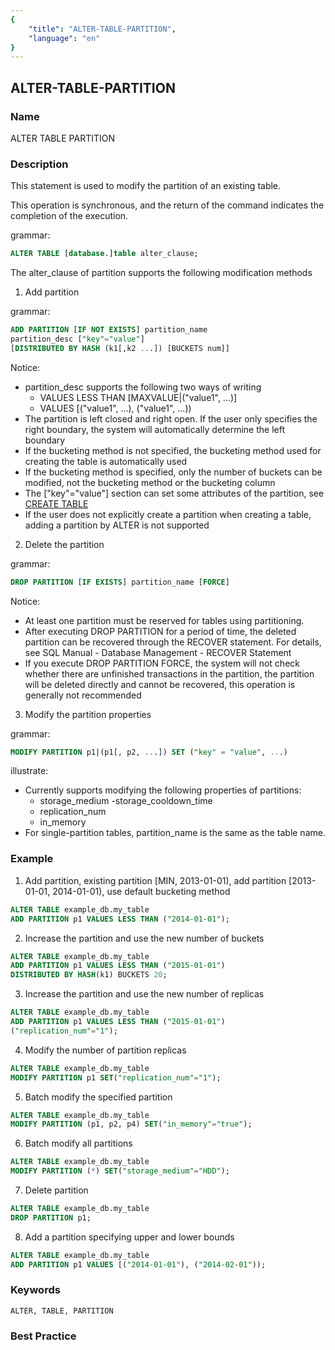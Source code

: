 ```yaml
---
{
    "title": "ALTER-TABLE-PARTITION",
    "language": "en"
}
---
```


<!--
Licensed to the Apache Software Foundation (ASF) under one
or more contributor license agreements.  See the NOTICE file
distributed with this work for additional information
regarding copyright ownership.  The ASF licenses this file
to you under the Apache License, Version 2.0 (the
"License"); you may not use this file except in compliance
with the License.  You may obtain a copy of the License at

  http://www.apache.org/licenses/LICENSE-2.0

Unless required by applicable law or agreed to in writing,
software distributed under the License is distributed on an
"AS IS" BASIS, WITHOUT WARRANTIES OR CONDITIONS OF ANY
KIND, either express or implied.  See the License for the
specific language governing permissions and limitations
under the License.
-->

## ALTER-TABLE-PARTITION

### Name

ALTER TABLE PARTITION

### Description

This statement is used to modify the partition of an existing table.

This operation is synchronous, and the return of the command indicates the completion of the execution.

grammar:

```sql
ALTER TABLE [database.]table alter_clause;
```

The alter_clause of partition supports the following modification methods

1. Add partition

grammar:

```sql
ADD PARTITION [IF NOT EXISTS] partition_name
partition_desc ["key"="value"]
[DISTRIBUTED BY HASH (k1[,k2 ...]) [BUCKETS num]]
```

Notice:

- partition_desc supports the following two ways of writing
  - VALUES LESS THAN [MAXVALUE|("value1", ...)]
  - VALUES [("value1", ...), ("value1", ...))
- The partition is left closed and right open. If the user only specifies the right boundary, the system will automatically determine the left boundary
- If the bucketing method is not specified, the bucketing method used for creating the table is automatically used
- If the bucketing method is specified, only the number of buckets can be modified, not the bucketing method or the bucketing column
- The ["key"="value"] section can set some attributes of the partition, see [CREATE TABLE](./sql-manual/sql-reference/Data-Definition-Statements/Create/CREATE-TABLE.md)
- If the user does not explicitly create a partition when creating a table, adding a partition by ALTER is not supported

2. Delete the partition

grammar:

```sql
DROP PARTITION [IF EXISTS] partition_name [FORCE]
```

 Notice:

- At least one partition must be reserved for tables using partitioning.
- After executing DROP PARTITION for a period of time, the deleted partition can be recovered through the RECOVER statement. For details, see SQL Manual - Database Management - RECOVER Statement
- If you execute DROP PARTITION FORCE, the system will not check whether there are unfinished transactions in the partition, the partition will be deleted directly and cannot be recovered, this operation is generally not recommended

3. Modify the partition properties

 grammar:

```sql
MODIFY PARTITION p1|(p1[, p2, ...]) SET ("key" = "value", ...)
```

illustrate:

- Currently supports modifying the following properties of partitions:
  - storage_medium
  -storage_cooldown_time
  - replication_num
  - in_memory
- For single-partition tables, partition_name is the same as the table name.

### Example

1. Add partition, existing partition [MIN, 2013-01-01), add partition [2013-01-01, 2014-01-01), use default bucketing method

```sql
ALTER TABLE example_db.my_table
ADD PARTITION p1 VALUES LESS THAN ("2014-01-01");
```

2. Increase the partition and use the new number of buckets

```sql
ALTER TABLE example_db.my_table
ADD PARTITION p1 VALUES LESS THAN ("2015-01-01")
DISTRIBUTED BY HASH(k1) BUCKETS 20;
```

3. Increase the partition and use the new number of replicas

```sql
ALTER TABLE example_db.my_table
ADD PARTITION p1 VALUES LESS THAN ("2015-01-01")
("replication_num"="1");
```

4. Modify the number of partition replicas

```sql
ALTER TABLE example_db.my_table
MODIFY PARTITION p1 SET("replication_num"="1");
```

5. Batch modify the specified partition

```sql
ALTER TABLE example_db.my_table
MODIFY PARTITION (p1, p2, p4) SET("in_memory"="true");
```

6. Batch modify all partitions

```sql
ALTER TABLE example_db.my_table
MODIFY PARTITION (*) SET("storage_medium"="HDD");
```

7. Delete partition

```sql
ALTER TABLE example_db.my_table
DROP PARTITION p1;
```

8. Add a partition specifying upper and lower bounds

```sql
ALTER TABLE example_db.my_table
ADD PARTITION p1 VALUES [("2014-01-01"), ("2014-02-01"));
```

### Keywords

```text
ALTER, TABLE, PARTITION
```

### Best Practice

